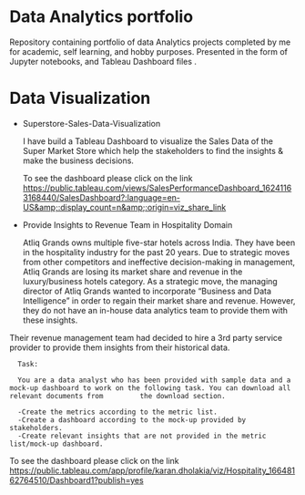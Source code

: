 # Data Analytics portfolio

Repository containing portfolio of data Analytics projects completed by me for academic, self learning, and hobby purposes. Presented in the form of Jupyter notebooks, and Tableau Dashboard files .

# Data Visualization

  - Superstore-Sales-Data-Visualization

    I have build a Tableau Dashboard to visualize the Sales Data of the Super Market Store which help the stakeholders to find the insights &amp; make the business           decisions.
    
    To see the dashboard please click on the link https://public.tableau.com/views/SalesPerformanceDashboard_16241163168440/SalesDashboard?:language=en-US&amp;:display_count=n&amp;:origin=viz_share_link


   - Provide Insights to Revenue Team in Hospitality Domain
      
      Atliq Grands owns multiple five-star hotels across India. They have been in the hospitality industry for the past 20 years. Due to strategic moves from other competitors and ineffective decision-making in management, Atliq Grands are losing its market share and revenue in the luxury/business hotels category. As a strategic move, the managing director of Atliq Grands wanted to incorporate “Business and Data Intelligence” in order to regain their market share and revenue. However, they do not have an in-house data analytics team to provide them with these insights.

Their revenue management team had decided to hire a 3rd party service provider to provide them insights from their historical data.
      
      Task:  

      You are a data analyst who has been provided with sample data and a mock-up dashboard to work on the following task. You can download all relevant documents from         the download section.

      -Create the metrics according to the metric list.
      -Create a dashboard according to the mock-up provided by stakeholders.
      -Create relevant insights that are not provided in the metric list/mock-up dashboard.

  To see the dashboard please click on the link  https://public.tableau.com/app/profile/karan.dholakia/viz/Hospitality_16648162764510/Dashboard1?publish=yes
